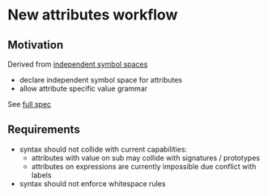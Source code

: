 
# New attributes workflow

## Motivation

Derived from [independent symbol spaces](../independent-symbol-spaces/README.md)
- declare independent symbol space for attributes
- allow attribute specific value grammar

See [full spec](spec/spec.md)

## Requirements

- syntax should not collide with current capabilities:
  - attributes with value on sub may collide with signatures / prototypes
  - attributes on expressions are currently impossible due conflict with labels
- syntax should not enforce whitespace rules

